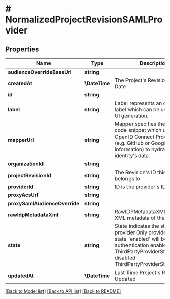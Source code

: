 # # NormalizedProjectRevisionSAMLProvider

## Properties

Name | Type | Description | Notes
------------ | ------------- | ------------- | -------------
**audienceOverrideBaseUrl** | **string** |  | [optional]
**createdAt** | **\DateTime** | The Project&#39;s Revision Creation Date | [optional] [readonly]
**id** | **string** |  | [optional]
**label** | **string** | Label represents an optional label which can be used in the UI generation. | [optional]
**mapperUrl** | **string** | Mapper specifies the JSONNet code snippet which uses the OpenID Connect Provider&#39;s data (e.g. GitHub or Google profile information) to hydrate the identity&#39;s data. | [optional]
**organizationId** | **string** |  | [optional]
**projectRevisionId** | **string** | The Revision&#39;s ID this schema belongs to | [optional]
**providerId** | **string** | ID is the provider&#39;s ID | [optional]
**proxyAcsUrl** | **string** |  | [optional]
**proxySamlAudienceOverride** | **string** |  | [optional]
**rawIdpMetadataXml** | **string** | RawIDPMetadataXML is the raw XML metadata of the IDP. | [optional]
**state** | **string** | State indicates the state of the provider  Only providers with state &#x60;enabled&#x60; will be used for authentication enabled ThirdPartyProviderStateEnabled disabled ThirdPartyProviderStateDisabled | [optional]
**updatedAt** | **\DateTime** | Last Time Project&#39;s Revision was Updated | [optional] [readonly]

[[Back to Model list]](../../README.md#models) [[Back to API list]](../../README.md#endpoints) [[Back to README]](../../README.md)

